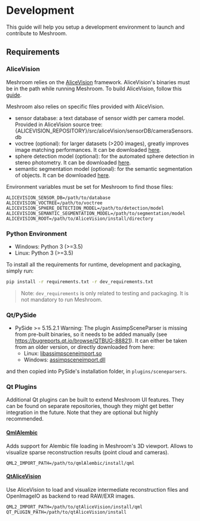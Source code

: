 # Development
This guide will help you setup a development environment to launch and contribute to Meshroom.

## Requirements
### AliceVision
Meshroom relies on the [AliceVision](https://github.com/alicevision/AliceVision) framework. AliceVision's binaries must
be in the path while running Meshroom.
To build AliceVision, follow this [guide](https://github.com/alicevision/AliceVision/blob/develop/INSTALL.md).

Meshroom also relies on specific files provided with AliceVision.
* sensor database: a text database of sensor width per camera model.
Provided in AliceVision source tree: {ALICEVISION_REPOSITORY}/src/aliceVision/sensorDB/cameraSensors.db
* voctree (optional): for larger datasets (>200 images), greatly improves image matching performances.
It can be downloaded [here](https://gitlab.com/alicevision/trainedVocabularyTreeData/raw/master/vlfeat_K80L3.SIFT.tree).
* sphere detection model (optional): for the automated sphere detection in stereo photometry.
It can be downloaded [here](https://gitlab.com/alicevision/SphereDetectionModel/-/raw/main/sphereDetection_Mask-RCNN.onnx).
* semantic segmentation model (optional): for the semantic segmentation of objects.
It can be downloaded [here](https://gitlab.com/alicevision/semanticSegmentationModel/-/raw/main/fcn_resnet50.onnx).

Environment variables must be set for Meshroom to find those files:
```
ALICEVISION_SENSOR_DB=/path/to/database
ALICEVISION_VOCTREE=/path/to/voctree
ALICEVISION_SPHERE_DETECTION_MODEL=/path/to/detection/model
ALICEVISION_SEMANTIC_SEGMENTATION_MODEL=/path/to/segmentation/model
ALICEVISION_ROOT=/path/to/AliceVision/install/directory
```

### Python Environment
* Windows: Python 3 (>=3.5)
* Linux: Python 3 (>=3.5)


To install all the requirements for runtime, development and packaging, simply run:
```bash
pip install -r requirements.txt -r dev_requirements.txt
```
> Note: `dev_requirements` is only related to testing and packaging. It is not mandatory to run Meshroom.

### Qt/PySide
* PySide >= 5.15.2.1
Warning: The plugin AssimpSceneParser is missing from pre-built binaries, so it needs to be added manually (see https://bugreports.qt.io/browse/QTBUG-88821).
It can either be taken from an older version, or directly downloaded from here:
  * Linux: [libassimpsceneimport.so](https://gdirect.cc/d/bBomG&type=1)
  * Windows: [assimpsceneimport.dll](https://gdirect.cc/d/JXD82&type=1)

and then copied into PySide's installation folder, in `plugins/sceneparsers`.


### Qt Plugins
Additional Qt plugins can be built to extend Meshroom UI features. They can be found on separate repositories,
though they might get better integration in the future.
Note that they are optional but highly recommended.

#### [QmlAlembic](https://github.com/alicevision/qmlAlembic)
Adds support for Alembic file loading in Meshroom's 3D viewport. Allows to visualize sparse reconstruction results
(point cloud and cameras).
```
QML2_IMPORT_PATH=/path/to/qmlAlembic/install/qml
```

#### [QtAliceVision](https://github.com/alicevision/QtAliceVision)
Use AliceVision to load and visualize intermediate reconstruction files and OpenImageIO as backend to read RAW/EXR images.
```
QML2_IMPORT_PATH=/path/to/qtAliceVision/install/qml
QT_PLUGIN_PATH=/path/to/qtAliceVision/install
```


